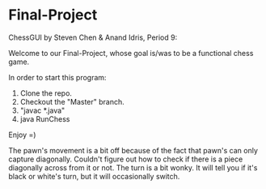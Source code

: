 # Final-Project

ChessGUI by Steven Chen & Anand Idris, Period 9:

Welcome to our Final-Project, whose goal is/was to be a functional chess game.

In order to start this program:

1. Clone the repo.
2. Checkout the "Master" branch.
3. "javac *.java"
4. java RunChess

Enjoy =)

The pawn's movement is a bit off because of the fact that pawn's can only capture diagonally.
Couldn't figure out how to check if there is a piece diagonally across from it or not. 
The turn is a bit wonky. It will tell you if it's black or white's turn, but it will occasionally switch. 